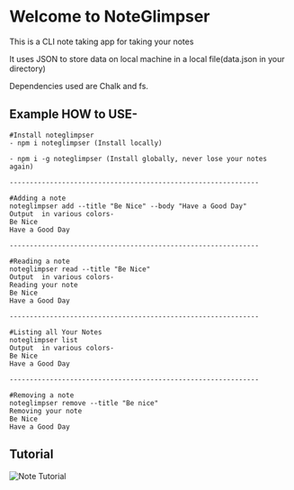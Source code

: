 # Welcome to NoteGlimpser

This is a CLI note taking app for taking your notes

It uses JSON to store data on local machine in a local file(data.json in your directory)

Dependencies used are Chalk and fs.

## Example HOW to USE-

```
#Install noteglimpser
- npm i noteglimpser (Install locally)

- npm i -g noteglimpser (Install globally, never lose your notes again)

--------------------------------------------------------------

#Adding a note
noteglimpser add --title "Be Nice" --body "Have a Good Day"
Output  in various colors-
Be Nice
Have a Good Day

--------------------------------------------------------------

#Reading a note
noteglimpser read --title "Be Nice"
Output  in various colors-
Reading your note
Be Nice
Have a Good Day

--------------------------------------------------------------

#Listing all Your Notes
noteglimpser list
Output  in various colors-
Be Nice
Have a Good Day

--------------------------------------------------------------

#Removing a note
noteglimpser remove --title "Be nice"
Removing your note
Be Nice
Have a Good Day
```

## Tutorial

![Note Tutorial](https://github.com/sarveshhiwase/noteglimpser-cli/blob/master/img/note.png?raw=true)